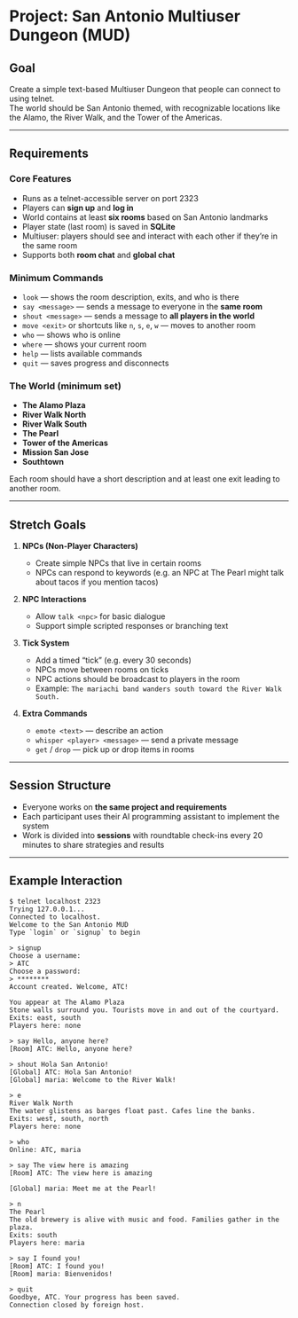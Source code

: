 # Project: San Antonio Multiuser Dungeon (MUD)

## Goal
Create a simple text-based Multiuser Dungeon that people can connect to using telnet.  
The world should be San Antonio themed, with recognizable locations like the Alamo, the River Walk, and the Tower of the Americas.

---

## Requirements

### Core Features
- Runs as a telnet-accessible server on port 2323  
- Players can **sign up** and **log in**  
- World contains at least **six rooms** based on San Antonio landmarks  
- Player state (last room) is saved in **SQLite**  
- Multiuser: players should see and interact with each other if they’re in the same room  
- Supports both **room chat** and **global chat**  

### Minimum Commands
- `look` — shows the room description, exits, and who is there  
- `say <message>` — sends a message to everyone in the **same room**  
- `shout <message>` — sends a message to **all players in the world**  
- `move <exit>` or shortcuts like `n`, `s`, `e`, `w` — moves to another room  
- `who` — shows who is online  
- `where` — shows your current room  
- `help` — lists available commands  
- `quit` — saves progress and disconnects  

### The World (minimum set)
- **The Alamo Plaza**  
- **River Walk North**  
- **River Walk South**  
- **The Pearl**  
- **Tower of the Americas**  
- **Mission San Jose**  
- **Southtown**  

Each room should have a short description and at least one exit leading to another room.

---

## Stretch Goals

1. **NPCs (Non-Player Characters)**  
   - Create simple NPCs that live in certain rooms  
   - NPCs can respond to keywords (e.g. an NPC at The Pearl might talk about tacos if you mention tacos)  

2. **NPC Interactions**  
   - Allow `talk <npc>` for basic dialogue  
   - Support simple scripted responses or branching text  

3. **Tick System**  
   - Add a timed “tick” (e.g. every 30 seconds)  
   - NPCs move between rooms on ticks  
   - NPC actions should be broadcast to players in the room  
   - Example: `The mariachi band wanders south toward the River Walk South.`  

4. **Extra Commands**  
   - `emote <text>` — describe an action  
   - `whisper <player> <message>` — send a private message  
   - `get` / `drop` — pick up or drop items in rooms  

---

## Session Structure
- Everyone works on **the same project and requirements**  
- Each participant uses their AI programming assistant to implement the system  
- Work is divided into **sessions** with roundtable check-ins every 20 minutes to share strategies and results  

---

## Example Interaction

```text
$ telnet localhost 2323
Trying 127.0.0.1...
Connected to localhost.
Welcome to the San Antonio MUD
Type `login` or `signup` to begin

> signup
Choose a username:
> ATC
Choose a password:
> ********
Account created. Welcome, ATC!

You appear at The Alamo Plaza
Stone walls surround you. Tourists move in and out of the courtyard.
Exits: east, south
Players here: none

> say Hello, anyone here?
[Room] ATC: Hello, anyone here?

> shout Hola San Antonio!
[Global] ATC: Hola San Antonio!
[Global] maria: Welcome to the River Walk!

> e
River Walk North
The water glistens as barges float past. Cafes line the banks.
Exits: west, south, north
Players here: none

> who
Online: ATC, maria

> say The view here is amazing
[Room] ATC: The view here is amazing

[Global] maria: Meet me at the Pearl!

> n
The Pearl
The old brewery is alive with music and food. Families gather in the plaza.
Exits: south
Players here: maria

> say I found you!
[Room] ATC: I found you!
[Room] maria: Bienvenidos!

> quit
Goodbye, ATC. Your progress has been saved.
Connection closed by foreign host.

